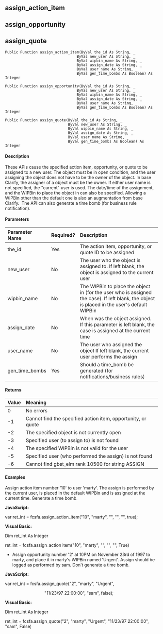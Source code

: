 assign_action_item
------------------

assign_opportunity
------------------

assign_quote
------------

```
Public Function assign_action_item(ByVal the_id As String, _
                                 ByVal new_user As String, _
                                 ByVal wipbin_name As String, _
                                 ByVal assign_date As String, _
				                 ByVal user_name As String, _
				                 ByVal gen_time_bombs As Boolean) As Integer
```

```
Public Function assign_opportunity(ByVal the_id As String, _
                                 ByVal new_user As String, _
                                 ByVal wipbin_name As String, _
                                 ByVal assign_date As String, _
				                 ByVal user_name As String, _
				                 ByVal gen_time_bombs As Boolean) As Integer
```

```
Public Function assign_quote(ByVal the_id As String, _
                             ByVal new_user As String, _
                             ByVal wipbin_name As String, _
                             ByVal assign_date As String, _
					         ByVal user_name As String, _
					         ByVal gen_time_bombs As Boolean) As Integer
```

#### Description

These APIs cause the specified action item, opportunity, or quote to be assigned to a new user. The object must be in open condition, and the user assigning the object does not have to be the owner of the object. In base Clarify, the assigner of a object must be the owner. If either user name is not specified, the "current" user is used. The date/time of the assignment, and the WIPBin to place the object in can also be specified. Allowing a WIPBin other than the default one is also an augmentation from base Clarify.  The API can also generate a time bomb (for business rule notification).

#### Parameters

| Parameter Name | Required? | Description |
|:--- |:--- |:--- |
| the_id | Yes | The action item, opportunity, or quote ID to be assigned |
| new_user | No | The user who the object is assigned to. If left blank, the object is assigned to the current user |
| wipbin_name | No | The WIPBin to place the object in (for the user who is assigned the case). If left blank, the object is placed in the user's default WIPBin |
| assign_date | No | When was the object assigned. If this parameter is left blank, the case is assigned at the current time |
| user_name | No | The user who assigned the object If left blank, the current user performs the assign |
| gen_time_bombs | Yes | Should a time_bomb be generated (for notifications/business rules) |

#### Returns

| Value | Meaning |
|:--- |:--- |
| 0 | No errors |
| -1 | Cannot find the specified action item, opportunity, or quote |
| -2 | The specified object is not currently open |
| -3 | Specified user (to assign to) is not found |
| -4 | The specified WIPBin is not valid for the user |
| -5 | Specified user (who performed the assign) is not found |
| -6 | Cannot find gbst_elm rank 10500 for string ASSIGN |

#### Examples

Assign action item number '10' to user 'marty'. The assign is performed by the current user, is placed in the default WIPBin and is assigned at the current time. Generate a time bomb.

**JavaScript:**

var ret_int = fcsfa.assign_action_item("10", "marty", "", "", "", true);

**Visual Basic:**

Dim ret_int As Integer

ret_int = fcsfa.assign_action item("10", "marty", "", "", "", True)

*  Assign opportunity number '2' at 10PM on November 23rd of 1997 to marty, and place it in marty's WIPBin named 'Urgent'. Assign should be logged as performed by sam. Don't generate a time bomb.

**JavaScript:**

var ret_int = fcsfa.assign_quote("2", "marty", "Urgent",

                                 "11/23/97 22:00:00", "sam", false);

**Visual Basic:**

Dim ret_int As Integer

ret_int = fcsfa.assign_quote("2", "marty", "Urgent", "11/23/97 22:00:00", "sam", False)